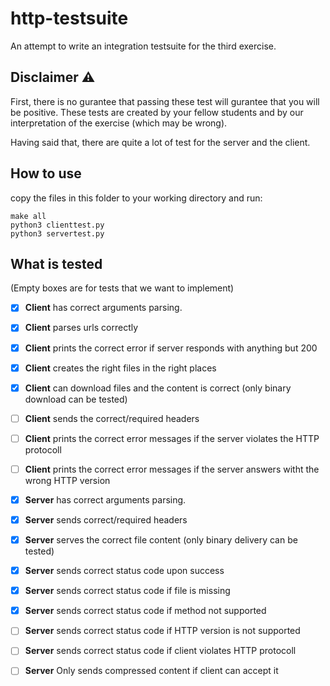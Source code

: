 # http-testsuite
An attempt to write an integration testsuite for the third exercise.

## ️Disclaimer ⚠️
First, there is no gurantee that passing these test will gurantee that you will
be positive. These tests are created by your fellow students and by our
interpretation of the exercise (which may be wrong).

Having said that, there are quite a lot of test for the server and the client.

## How to use
copy the files in this folder to your working directory and run: 
```
make all
python3 clienttest.py
python3 servertest.py
```

## What is tested
(Empty boxes are for tests that we want to implement)

- [x] **Client** has correct arguments parsing.
- [x] **Client** parses urls correctly
- [x] **Client** prints the correct error if server responds with anything but 200
- [x] **Client** creates the right files in the right places
- [x] **Client** can download files and the content is correct (only binary download can be tested)
- [ ] **Client** sends the correct/required headers
- [ ] **Client** prints the correct error messages if the server violates the HTTP protocoll
- [ ] **Client** prints the correct error messages if the server answers witht the wrong HTTP version


- [x] **Server** has correct arguments parsing.
- [x] **Server** sends correct/required headers
- [x] **Server** serves the correct file content (only binary delivery can be tested)
- [x] **Server** sends correct status code upon success
- [x] **Server** sends correct status code if file is missing 
- [x] **Server** sends correct status code if method not supported
- [ ] **Server** sends correct status code if HTTP version is not supported
- [ ] **Server** sends correct status code if client violates HTTP protocoll
- [ ] **Server** Only sends compressed content if client can accept it

